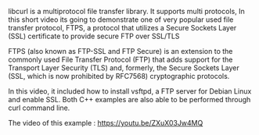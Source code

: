 libcurl is a multiprotocol file transfer library. It supports multi protocols, In this short video its going to demonstrate one of very popular used file transfer protocol, FTPS, a protocol that utilizes a Secure Sockets Layer (SSL) certificate to provide secure FTP over SSL/TLS

FTPS (also known as FTP-SSL and FTP Secure) is an extension to the commonly used File Transfer Protocol (FTP) that adds support for the Transport Layer Security (TLS) and, formerly, the Secure Sockets Layer (SSL, which is now prohibited by RFC7568) cryptographic protocols.

In this video, it included how to install vsftpd, a FTP server for Debian Linux and enable SSL. Both C++ examples are also able to be performed through curl command line.

The video of this example : https://youtu.be/ZXuX03Jw4MQ
